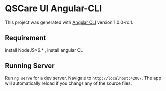 # QSCare UI Angular-CLI
This project was generated with [Angular CLI](https://github.com/angular/angular-cli) version 1.0.0-rc.1.

## Requirement 
install NodeJS>6.* , install angular CLI

## Running Server
Run `ng serve` for a dev server. Navigate to `http://localhost:4200/`. The app will automatically reload if you change any of the source files.